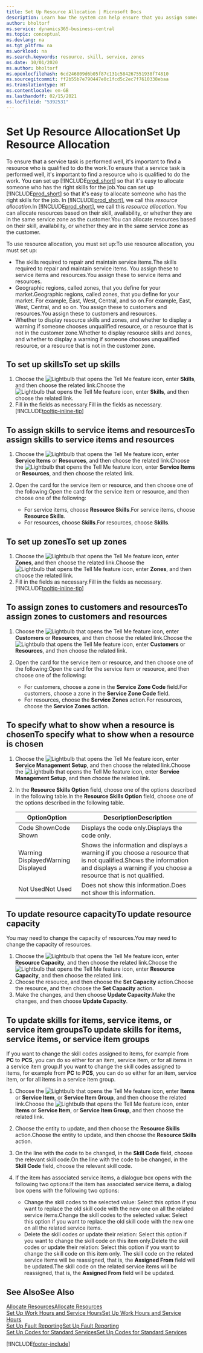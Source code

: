 ```yaml
---
title: Set Up Resource Allocation | Microsoft Docs
description: Learn how the system can help ensure that you assign someone who has the skills required to provide a service.
author: bholtorf
ms.service: dynamics365-business-central
ms.topic: conceptual
ms.devlang: na
ms.tgt_pltfrm: na
ms.workload: na
ms.search.keywords: resource, skill, service, zones
ms.date: 10/01/2020
ms.author: bholtorf
ms.openlocfilehash: 6cd246809d6b05f87c131c584267551938f74810
ms.sourcegitcommit: ff2b55b7e790447e0c1fcd5c2ec7f7610338ebaa
ms.translationtype: HT
ms.contentlocale: en-GB
ms.lasthandoff: 02/15/2021
ms.locfileid: "5392531"
---
```

# <a name="set-up-resource-allocation"></a><span data-ttu-id="5aa7b-103">Set Up Resource Allocation</span><span class="sxs-lookup"><span data-stu-id="5aa7b-103">Set Up Resource Allocation</span></span>
<span data-ttu-id="5aa7b-104">To ensure that a service task is performed well, it's important to find a resource who is qualified to do the work.</span><span class="sxs-lookup"><span data-stu-id="5aa7b-104">To ensure that a service task is performed well, it's important to find a resource who is qualified to do the work.</span></span> <span data-ttu-id="5aa7b-105">You can set up [!INCLUDE[prod_short](includes/prod_short.md)] so that it's easy to allocate someone who has the right skills for the job.</span><span class="sxs-lookup"><span data-stu-id="5aa7b-105">You can set up [!INCLUDE[prod_short](includes/prod_short.md)] so that it's easy to allocate someone who has the right skills for the job.</span></span> <span data-ttu-id="5aa7b-106">In [!INCLUDE[prod_short](includes/prod_short.md)], we call this _resource allocation_.</span><span class="sxs-lookup"><span data-stu-id="5aa7b-106">In [!INCLUDE[prod_short](includes/prod_short.md)], we call this _resource allocation_.</span></span> <span data-ttu-id="5aa7b-107">You can allocate resources based on their skill, availability, or whether they are in the same service zone as the customer.</span><span class="sxs-lookup"><span data-stu-id="5aa7b-107">You can allocate resources based on their skill, availability, or whether they are in the same service zone as the customer.</span></span> 

<span data-ttu-id="5aa7b-108">To use resource allocation, you must set up:</span><span class="sxs-lookup"><span data-stu-id="5aa7b-108">To use resource allocation, you must set up:</span></span>  
  
* <span data-ttu-id="5aa7b-109">The skills required to repair and maintain service items.</span><span class="sxs-lookup"><span data-stu-id="5aa7b-109">The skills required to repair and maintain service items.</span></span> <span data-ttu-id="5aa7b-110">You assign these to service items and resources.</span><span class="sxs-lookup"><span data-stu-id="5aa7b-110">You assign these to service items and resources.</span></span>  
* <span data-ttu-id="5aa7b-111">Geographic regions, called zones, that you define for your market.</span><span class="sxs-lookup"><span data-stu-id="5aa7b-111">Geographic regions, called zones, that you define for your market.</span></span> <span data-ttu-id="5aa7b-112">For example, East, West, Central, and so on.</span><span class="sxs-lookup"><span data-stu-id="5aa7b-112">For example, East, West, Central, and so on.</span></span> <span data-ttu-id="5aa7b-113">You assign these to customers and resources.</span><span class="sxs-lookup"><span data-stu-id="5aa7b-113">You assign these to customers and resources.</span></span>  
* <span data-ttu-id="5aa7b-114">Whether to display resource skills and zones, and whether to display a warning if someone chooses unqualified resource, or a resource that is not in the customer zone.</span><span class="sxs-lookup"><span data-stu-id="5aa7b-114">Whether to display resource skills and zones, and whether to display a warning if someone chooses unqualified resource, or a resource that is not in the customer zone.</span></span>  

## <a name="to-set-up-skills"></a><span data-ttu-id="5aa7b-115">To set up skills</span><span class="sxs-lookup"><span data-stu-id="5aa7b-115">To set up skills</span></span>
1. <span data-ttu-id="5aa7b-116">Choose the ![Lightbulb that opens the Tell Me feature](media/ui-search/search_small.png "Tell me what you want to do") icon, enter **Skills**, and then choose the related link.</span><span class="sxs-lookup"><span data-stu-id="5aa7b-116">Choose the ![Lightbulb that opens the Tell Me feature](media/ui-search/search_small.png "Tell me what you want to do") icon, enter **Skills**, and then choose the related link.</span></span>  
2. <span data-ttu-id="5aa7b-117">Fill in the fields as necessary.</span><span class="sxs-lookup"><span data-stu-id="5aa7b-117">Fill in the fields as necessary.</span></span> [!INCLUDE[tooltip-inline-tip](includes/tooltip-inline-tip_md.md)]  

## <a name="to-assign-skills-to-service-items-and-resources"></a><span data-ttu-id="5aa7b-118">To assign skills to service items and resources</span><span class="sxs-lookup"><span data-stu-id="5aa7b-118">To assign skills to service items and resources</span></span>
1. <span data-ttu-id="5aa7b-119">Choose the ![Lightbulb that opens the Tell Me feature](media/ui-search/search_small.png "Tell me what you want to do") icon, enter **Service Items** or **Resources**, and then choose the related link.</span><span class="sxs-lookup"><span data-stu-id="5aa7b-119">Choose the ![Lightbulb that opens the Tell Me feature](media/ui-search/search_small.png "Tell me what you want to do") icon, enter **Service Items** or **Resources**, and then choose the related link.</span></span>  
2. <span data-ttu-id="5aa7b-120">Open the card for the service item or resource, and then choose one of the following:</span><span class="sxs-lookup"><span data-stu-id="5aa7b-120">Open the card for the service item or resource, and then choose one of the following:</span></span>  
  
    * <span data-ttu-id="5aa7b-121">For service items, choose **Resource Skills**.</span><span class="sxs-lookup"><span data-stu-id="5aa7b-121">For service items, choose **Resource Skills**.</span></span>  
    * <span data-ttu-id="5aa7b-122">For resources, choose **Skills**.</span><span class="sxs-lookup"><span data-stu-id="5aa7b-122">For resources, choose **Skills**.</span></span>  

## <a name="to-set-up-zones"></a><span data-ttu-id="5aa7b-123">To set up zones</span><span class="sxs-lookup"><span data-stu-id="5aa7b-123">To set up zones</span></span>
1. <span data-ttu-id="5aa7b-124">Choose the ![Lightbulb that opens the Tell Me feature](media/ui-search/search_small.png "Tell me what you want to do") icon, enter **Zones**, and then choose the related link.</span><span class="sxs-lookup"><span data-stu-id="5aa7b-124">Choose the ![Lightbulb that opens the Tell Me feature](media/ui-search/search_small.png "Tell me what you want to do") icon, enter **Zones**, and then choose the related link.</span></span>  
2. <span data-ttu-id="5aa7b-125">Fill in the fields as necessary.</span><span class="sxs-lookup"><span data-stu-id="5aa7b-125">Fill in the fields as necessary.</span></span> [!INCLUDE[tooltip-inline-tip](includes/tooltip-inline-tip_md.md)]  

## <a name="to-assign-zones-to-customers-and-resources"></a><span data-ttu-id="5aa7b-126">To assign zones to customers and resources</span><span class="sxs-lookup"><span data-stu-id="5aa7b-126">To assign zones to customers and resources</span></span> 
1. <span data-ttu-id="5aa7b-127">Choose the ![Lightbulb that opens the Tell Me feature](media/ui-search/search_small.png "Tell me what you want to do") icon, enter **Customers** or **Resources**, and then choose the related link.</span><span class="sxs-lookup"><span data-stu-id="5aa7b-127">Choose the ![Lightbulb that opens the Tell Me feature](media/ui-search/search_small.png "Tell me what you want to do") icon, enter **Customers** or **Resources**, and then choose the related link.</span></span>  
2. <span data-ttu-id="5aa7b-128">Open the card for the service item or resource, and then choose one of the following:</span><span class="sxs-lookup"><span data-stu-id="5aa7b-128">Open the card for the service item or resource, and then choose one of the following:</span></span>  
  
    * <span data-ttu-id="5aa7b-129">For customers, choose a zone in the **Service Zone Code** field.</span><span class="sxs-lookup"><span data-stu-id="5aa7b-129">For customers, choose a zone in the **Service Zone Code** field.</span></span>  
    * <span data-ttu-id="5aa7b-130">For resources, choose the **Service Zones** action.</span><span class="sxs-lookup"><span data-stu-id="5aa7b-130">For resources, choose the **Service Zones** action.</span></span>  

## <a name="to-specify-what-to-show-when-a-resource-is-chosen"></a><span data-ttu-id="5aa7b-131">To specify what to show when a resource is chosen</span><span class="sxs-lookup"><span data-stu-id="5aa7b-131">To specify what to show when a resource is chosen</span></span>
1. <span data-ttu-id="5aa7b-132">Choose the ![Lightbulb that opens the Tell Me feature](media/ui-search/search_small.png "Tell me what you want to do") icon, enter **Service Management Setup**, and then choose the related link.</span><span class="sxs-lookup"><span data-stu-id="5aa7b-132">Choose the ![Lightbulb that opens the Tell Me feature](media/ui-search/search_small.png "Tell me what you want to do") icon, enter **Service Management Setup**, and then choose the related link.</span></span> 
2. <span data-ttu-id="5aa7b-133">In the **Resource Skills Option** field, choose one of the options described in the following table.</span><span class="sxs-lookup"><span data-stu-id="5aa7b-133">In the **Resource Skills Option** field, choose one of the options described in the following table.</span></span>  
  
    |<span data-ttu-id="5aa7b-134">**Option**</span><span class="sxs-lookup"><span data-stu-id="5aa7b-134">**Option**</span></span>|<span data-ttu-id="5aa7b-135">**Description**</span><span class="sxs-lookup"><span data-stu-id="5aa7b-135">**Description**</span></span>|  
    |------------|-------------|  
    |<span data-ttu-id="5aa7b-136">Code Shown</span><span class="sxs-lookup"><span data-stu-id="5aa7b-136">Code Shown</span></span> | <span data-ttu-id="5aa7b-137">Displays the code only.</span><span class="sxs-lookup"><span data-stu-id="5aa7b-137">Displays the code only.</span></span>|  
    |<span data-ttu-id="5aa7b-138">Warning Displayed</span><span class="sxs-lookup"><span data-stu-id="5aa7b-138">Warning Displayed</span></span> | <span data-ttu-id="5aa7b-139">Shows the information and displays a warning if you choose a resource that is not qualified.</span><span class="sxs-lookup"><span data-stu-id="5aa7b-139">Shows the information and displays a warning if you choose a resource that is not qualified.</span></span>|  
    |<span data-ttu-id="5aa7b-140">Not Used</span><span class="sxs-lookup"><span data-stu-id="5aa7b-140">Not Used</span></span> | <span data-ttu-id="5aa7b-141">Does not show this information.</span><span class="sxs-lookup"><span data-stu-id="5aa7b-141">Does not show this information.</span></span>|  

## <a name="to-update-resource-capacity"></a><span data-ttu-id="5aa7b-142">To update resource capacity</span><span class="sxs-lookup"><span data-stu-id="5aa7b-142">To update resource capacity</span></span>  
<span data-ttu-id="5aa7b-143">You may need to change the capacity of resources.</span><span class="sxs-lookup"><span data-stu-id="5aa7b-143">You may need to change the capacity of resources.</span></span>  
  
1. <span data-ttu-id="5aa7b-144">Choose the ![Lightbulb that opens the Tell Me feature](media/ui-search/search_small.png "Tell me what you want to do") icon, enter **Resource Capacity**, and then choose the related link.</span><span class="sxs-lookup"><span data-stu-id="5aa7b-144">Choose the ![Lightbulb that opens the Tell Me feature](media/ui-search/search_small.png "Tell me what you want to do") icon, enter **Resource Capacity**, and then choose the related link.</span></span>  
2. <span data-ttu-id="5aa7b-145">Choose the resource, and then choose the **Set Capacity** action.</span><span class="sxs-lookup"><span data-stu-id="5aa7b-145">Choose the resource, and then choose the **Set Capacity** action.</span></span>  
3. <span data-ttu-id="5aa7b-146">Make the changes, and then choose **Update Capacity**.</span><span class="sxs-lookup"><span data-stu-id="5aa7b-146">Make the changes, and then choose **Update Capacity**.</span></span>  

## <a name="to-update-skills-for-items-service-items-or-service-item-groups"></a><span data-ttu-id="5aa7b-147">To update skills for items, service items, or service item groups</span><span class="sxs-lookup"><span data-stu-id="5aa7b-147">To update skills for items, service items, or service item groups</span></span>
<span data-ttu-id="5aa7b-148">If you want to change the skill codes assigned to items, for example from **PC** to **PCS**, you can do so either for an item, service item, or for all items in a service item group.</span><span class="sxs-lookup"><span data-stu-id="5aa7b-148">If you want to change the skill codes assigned to items, for example from **PC** to **PCS**, you can do so either for an item, service item, or for all items in a service item group.</span></span>  
  
1. <span data-ttu-id="5aa7b-149">Choose the ![Lightbulb that opens the Tell Me feature](media/ui-search/search_small.png "Tell me what you want to do") icon, enter **Items** or **Service Item**, or **Service Item Group**, and then choose the related link.</span><span class="sxs-lookup"><span data-stu-id="5aa7b-149">Choose the ![Lightbulb that opens the Tell Me feature](media/ui-search/search_small.png "Tell me what you want to do") icon, enter **Items** or **Service Item**, or **Service Item Group**, and then choose the related link.</span></span>  
2. <span data-ttu-id="5aa7b-150">Choose the entity to update, and then choose the **Resource Skills** action.</span><span class="sxs-lookup"><span data-stu-id="5aa7b-150">Choose the entity to update, and then choose the **Resource Skills** action.</span></span>  
3. <span data-ttu-id="5aa7b-151">On the line with the code to be changed, in the **Skill Code** field, choose the relevant skill code.</span><span class="sxs-lookup"><span data-stu-id="5aa7b-151">On the line with the code to be changed, in the **Skill Code** field, choose the relevant skill code.</span></span>  
4.  <span data-ttu-id="5aa7b-152">If the item has associated service items, a dialogue box opens with the following two options:</span><span class="sxs-lookup"><span data-stu-id="5aa7b-152">If the item has associated service items, a dialog box opens with the following two options:</span></span>  
  
    * <span data-ttu-id="5aa7b-153">Change the skill codes to the selected value: Select this option if you want to replace the old skill code with the new one on all the related service items.</span><span class="sxs-lookup"><span data-stu-id="5aa7b-153">Change the skill codes to the selected value: Select this option if you want to replace the old skill code with the new one on all the related service items.</span></span>  
    * <span data-ttu-id="5aa7b-154">Delete the skill codes or update their relation: Select this option if you want to change the skill code on this item only.</span><span class="sxs-lookup"><span data-stu-id="5aa7b-154">Delete the skill codes or update their relation: Select this option if you want to change the skill code on this item only.</span></span> <span data-ttu-id="5aa7b-155">The skill code on the related service items will be reassigned, that is, the **Assigned From** field will be updated.</span><span class="sxs-lookup"><span data-stu-id="5aa7b-155">The skill code on the related service items will be reassigned, that is, the **Assigned From** field will be updated.</span></span>  
  
## <a name="see-also"></a><span data-ttu-id="5aa7b-156">See Also</span><span class="sxs-lookup"><span data-stu-id="5aa7b-156">See Also</span></span>
[<span data-ttu-id="5aa7b-157">Allocate Resources</span><span class="sxs-lookup"><span data-stu-id="5aa7b-157">Allocate Resources</span></span>](service-how-to-allocate-resources.md)  
[<span data-ttu-id="5aa7b-158">Set Up Work Hours and Service Hours</span><span class="sxs-lookup"><span data-stu-id="5aa7b-158">Set Up Work Hours and Service Hours</span></span>](service-how-setup-work-service-hours.md)  
[<span data-ttu-id="5aa7b-159">Set Up Fault Reporting</span><span class="sxs-lookup"><span data-stu-id="5aa7b-159">Set Up Fault Reporting</span></span>](service-how-setup-fault-reporting.md)  
[<span data-ttu-id="5aa7b-160">Set Up Codes for Standard Services</span><span class="sxs-lookup"><span data-stu-id="5aa7b-160">Set Up Codes for Standard Services</span></span>](service-how-setup-service-coding.md)  
 



[!INCLUDE[footer-include](includes/footer-banner.md)]